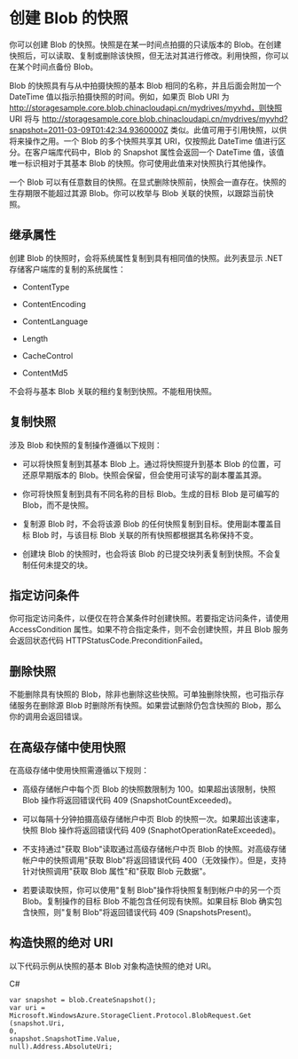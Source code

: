 <properties 
	pageTitle="创建 Blob 的快照" 
	description="有关创建 Azure 存储 Blob 快照的操作方法指南" 
	services="storage" 
	documentationCenter="" 
	authors="tamram" 
	manager="adinah" 
	editor=""/>
<tags ms.service="storage"
    ms.date=""
    wacn.date="04/15/2015"
    />










# 创建 Blob 的快照

你可以创建 Blob 的快照。快照是在某一时间点拍摄的只读版本的 Blob。在创建快照后，可以读取、复制或删除该快照，但无法对其进行修改。利用快照，你可以在某个时间点备份 Blob。

Blob 的快照具有与从中拍摄快照的基本 Blob 相同的名称，并且后面会附加一个 DateTime 值以指示拍摄快照的时间。例如，如果页 Blob URI 为 http://storagesample.core.blob.chinacloudapi.cn/mydrives/myvhd，则快照 URI 将与 http://storagesample.core.blob.chinacloudapi.cn/mydrives/myvhd?snapshot=2011-03-09T01:42:34.9360000Z 类似。此值可用于引用快照，以供将来操作之用。一个 Blob 的多个快照共享其 URI，仅按照此 DateTime 值进行区分。在客户端库代码中，Blob 的 Snapshot 属性会返回一个 DateTime 值，该值唯一标识相对于其基本 Blob 的快照。你可使用此值来对快照执行其他操作。

一个 Blob 可以有任意数目的快照。在显式删除快照前，快照会一直存在。快照的生存期限不能超过其源 Blob。你可以枚举与 Blob 关联的快照，以跟踪当前快照。

## 继承属性

创建 Blob 的快照时，会将系统属性复制到具有相同值的快照。此列表显示 .NET 存储客户端库的复制的系统属性：

- ContentType 

- ContentEncoding 

- ContentLanguage

- Length

- CacheControl

- ContentMd5 


不会将与基本 Blob 关联的租约复制到快照。不能租用快照。

## 复制快照 

涉及 Blob 和快照的复制操作遵循以下规则：

- 可以将快照复制到其基本 Blob 上。通过将快照提升到基本 Blob 的位置，可还原早期版本的 Blob。快照会保留，但会使用可读写的副本覆盖其源。

- 你可将快照复制到具有不同名称的目标 Blob。生成的目标 Blob 是可编写的 Blob，而不是快照。

- 复制源 Blob 时，不会将该源 Blob 的任何快照复制到目标。使用副本覆盖目标 Blob 时，与该目标 Blob 关联的所有快照都根据其名称保持不变。 

- 创建块 Blob 的快照时，也会将该 Blob 的已提交块列表复制到快照。不会复制任何未提交的块。

## 指定访问条件 

你可指定访问条件，以便仅在符合某条件时创建快照。若要指定访问条件，请使用 AccessCondition 属性。如果不符合指定条件，则不会创建快照，并且 Blob 服务会返回状态代码 HTTPStatusCode.PreconditionFailed。

## 删除快照 

不能删除具有快照的 Blob，除非也删除这些快照。可单独删除快照，也可指示存储服务在删除源 Blob 时删除所有快照。如果尝试删除仍包含快照的 Blob，那么你的调用会返回错误。

## 在高级存储中使用快照
在高级存储中使用快照需遵循以下规则：

- 高级存储帐户中每个页 Blob 的快照数限制为 100。如果超出该限制，快照 Blob 操作将返回错误代码 409 (SnapshotCountExceeded)。

- 可以每隔十分钟拍摄高级存储帐户中页 Blob 的快照一次。如果超出该速率，快照 Blob 操作将返回错误代码 409 (SnaphotOperationRateExceeded)。

- 不支持通过"获取 Blob"读取通过高级存储帐户中页 Blob 的快照。对高级存储帐户中的快照调用"获取 Blob"将返回错误代码 400（无效操作）。但是，支持针对快照调用"获取 Blob 属性"和"获取 Blob 元数据"。

- 若要读取快照，你可以使用"复制 Blob"操作将快照复制到帐户中的另一个页 Blob。复制操作的目标 Blob 不能包含任何现有快照。如果目标 Blob 确实包含快照，则"复制 Blob"将返回错误代码 409 (SnapshotsPresent)。

## 构造快照的绝对 URI 

以下代码示例从快照的基本 Blob 对象构造快照的绝对 URI。

C#

	var snapshot = blob.CreateSnapshot();
	var uri = Microsoft.WindowsAzure.StorageClient.Protocol.BlobRequest.Get
    (snapshot.Uri, 
    0, 
    snapshot.SnapshotTime.Value, 
    null).Address.AbsoluteUri;

<!--HONumber=50-->